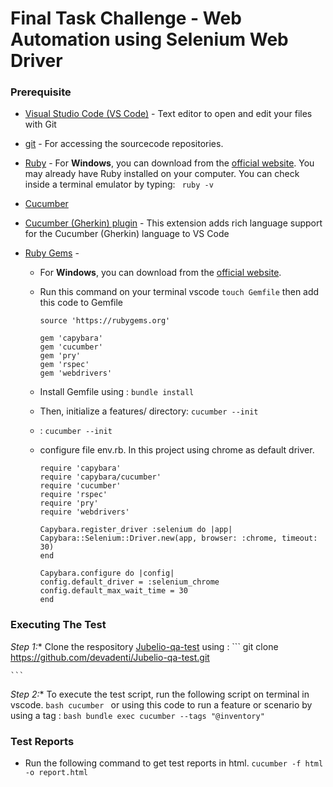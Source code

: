 # Final Task Challenge - Web Automation using Selenium Web Driver

### Prerequisite

* [Visual Studio Code (VS Code)](https://code.visualstudio.com/updates/v1_77) -  Text editor to open and edit your files with Git
* [git](https://git-scm.com/downloads) - For accessing the sourcecode repositories.
* [Ruby](https://www.ruby-lang.org/en/documentation/installation/) - For **Windows**, you can download from the [official website](https://rubyinstaller.org/downloads/). You may already have Ruby installed on your computer. You can check inside a terminal emulator by typing: ` ruby -v`
* [Cucumber](https://cucumber.io/docs/installation/) 
* [Cucumber (Gherkin) plugin](https://marketplace.visualstudio.com/items?itemName=alexkrechik.cucumberautocomplete) - This extension adds rich language support for the Cucumber (Gherkin) language to VS Code

* [Ruby Gems](rubygems.org) - 
  * For **Windows**, you can download from the [official website](https://rubyinstaller.org/downloads/).
  * Run this command on your terminal vscode
    `touch Gemfile`
    then add this code to Gemfile
    ```
    source 'https://rubygems.org'

    gem 'capybara'
    gem 'cucumber'
    gem 'pry'
    gem 'rspec'
    gem 'webdrivers'
    ```
  * Install Gemfile using : `bundle install`
  * Then, initialize a features/ directory: `cucumber --init`
  * : `cucumber --init`

  * configure file env.rb. In this project using chrome as default driver. 
    ```
    require 'capybara'
    require 'capybara/cucumber'
    require 'cucumber'
    require 'rspec'
    require 'pry'
    require 'webdrivers'

    Capybara.register_driver :selenium do |app|
    Capybara::Selenium::Driver.new(app, browser: :chrome, timeout: 30)
    end

    Capybara.configure do |config|
    config.default_driver = :selenium_chrome
    config.default_max_wait_time = 30
    end
    ```
### Executing The Test
*Step 1:** Clone the respository
  [Jubelio-qa-test](https://github.com/devadenti/Jubelio-qa-test) using :
    ```
    git clone https://github.com/devadenti/Jubelio-qa-test.git

    ```
*Step 2:** To execute the test script, run the following script on terminal in vscode.
    ```bash
    cucumber
    ```
    or using this code to run a feature or scenario by using a tag :
    ```bash
    bundle exec cucumber --tags "@inventory"
    ```    

### Test Reports
*  Run the following command to get test reports in html.
    `cucumber -f html -o report.html`



